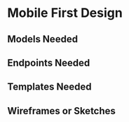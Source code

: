 # Mobile First Design
## Models Needed
## Endpoints Needed
## Templates Needed
## Wireframes or Sketches